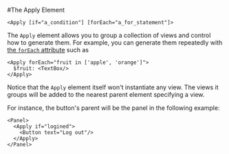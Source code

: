 #The Apply Element

    <Apply [if="a_condition"] [forEach="a_for_statement"]>

The `Apply` element allows you to group a collection of views and control how to generate them. For example, you can generate them repeatedly with [the `forEach` attribute](../Standard_Attributes/forEach.md) such as

    <Apply forEach="fruit in ['apple', 'orange']">
      $fruit: <TextBox/>
    </Apply>

Notice that the `Apply` element itself won't instantiate any view. The views it groups will be added to the nearest parent element specifying a view.

For instance, the button's parent will be the panel in the following example:

    <Panel>
      <Apply if="logined">
        <Button text="Log out"/>
      </Apply>
    </Panel>
